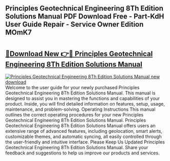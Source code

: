 ## Principles Geotechnical Engineering 8Th Edition Solutions Manual PDF Download Free - Part-KdH User Guide Repair - Service Owner Edition MOmK7

# <h2><a href="http://bc49922.oget.top/?id=Principles+Geotechnical+Engineering+8Th+Edition+Solutions+Manual">🔗Download New 👉🔴 Principles Geotechnical Engineering 8Th Edition Solutions Manual</a></h2>

[![Principles Geotechnical Engineering 8Th Edition Solutions Manual new download](https://i.imgur.com/5g1atiW.png)](http://bc49922.oget.top/?id=Principles+Geotechnical+Engineering+8Th+Edition+Solutions+Manual)
Welcome to the user guide for your newly purchased Principles Geotechnical Engineering 8Th Edition Solutions Manual. This manual is designed to assist you in mastering the functions and capabilities of your product. Inside, you will find detailed information on features, setup, usage, maintenance, and problem-solving. Operating Instructions This manual outlines the correct operating procedures for your new Principles Geotechnical Engineering 8Th Edition Solutions Manual. Principles Geotechnical Engineering 8Th Edition Solutions Manual offers users an extensive range of advanced features, including geolocation, smart alerts, customizable themes, and automatic syncing, all easily controlled through the user-friendly and intuitive interface. Please Keep Us Updated Principles Geotechnical Engineering 8Th Edition Solutions Manual. Share your feedback and suggestions to help us improve our products and services.
